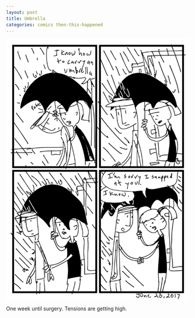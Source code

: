 ```yaml
---
layout: post
title: Umbrella
categories: comics then-this-happened
---
```

![umbrella](/public/images/june-20-2017-comic.png)

One week until surgery. Tensions are getting high. 